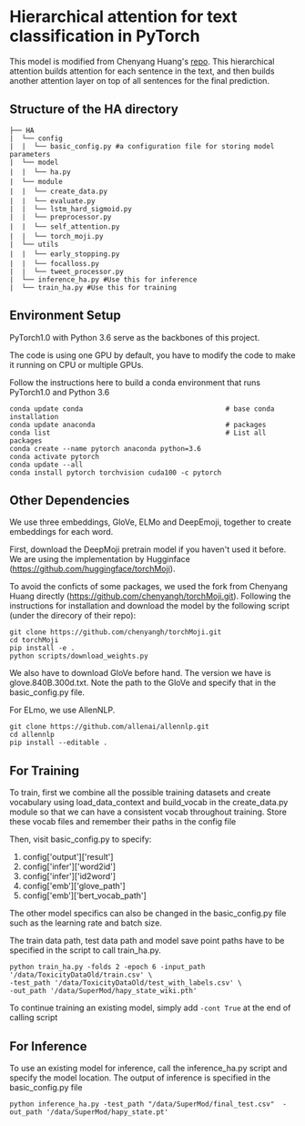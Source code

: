 # Hierarchical attention for text classification in PyTorch

This model is modified from Chenyang Huang's [repo](https://github.com/chenyangh/SemEval2019Task3). 
This hierarchical attention builds attention for each sentence in the text, and then builds another attention layer on top of all sentences for the final prediction. 

## Structure of the HA directory

```text
├── HA
|  └── config
|  |  └── basic_config.py #a configuration file for storing model parameters
|  └── model
|  |  └── ha.py　　
|  └── module　　　
|  |  └── create_data.py　
|  |  └── evaluate.py　
|  |  └── lstm_hard_sigmoid.py
|  |  └── preprocessor.py
|  |  └── self_attention.py　
|  |  └── torch_moji.py　
|  └── utils
|  |  └── early_stopping.py　
|  |  └── focalloss.py　
|  |  └── tweet_processor.py
|  └── inference_ha.py #Use this for inference
|  └── train_ha.py #Use this for training
```
## Environment Setup

PyTorch1.0 with Python 3.6 serve as the backbones of this project.

The code is using one GPU by default, you have to modify the code to make it running on CPU or multiple GPUs.

Follow the instructions here to build a conda environment that runs PyTorch1.0 and Python 3.6

```console
conda update conda                                   # base conda installation
conda update anaconda                                # packages
conda list                                           # List all packages
conda create --name pytorch anaconda python=3.6
conda activate pytorch
conda update --all
conda install pytorch torchvision cuda100 -c pytorch
```

## Other Dependencies
We use three embeddings, GloVe, ELMo and DeepEmoji, together to create embeddings for each word. 

First, download the DeepMoji pretrain model if you haven't used it before. We are using the implementation by Hugginface (https://github.com/huggingface/torchMoji).

To avoid the conficts of some packages, we used the fork from Chenyang Huang directly (https://github.com/chenyangh/torchMoji.git). Following the instructions for installation and download the model by the following script (under the direcory of their repo):

```console
git clone https://github.com/chenyangh/torchMoji.git
cd torchMoji
pip install -e .
python scripts/download_weights.py
```
We also have to download GloVe before hand. The version we have is glove.840B.300d.txt. Note the path to the GloVe and specify that in the basic_config.py file.

For ELmo, we use AllenNLP. 
```console
git clone https://github.com/allenai/allennlp.git
cd allennlp
pip install --editable .
```

## For Training
To train, first we combine all the possible training datasets and create vocabulary using load_data_context and build_vocab in the create_data.py module so that we can have a consistent vocab throughout training. Store these vocab files and remember their paths in the config file

Then, visit basic_config.py to specify:  
1.  config['output']['result']
2.  config['infer']['word2id']
3.  config['infer']['id2word']
4.  config['emb']['glove_path']
5.  config['emb']['bert_vocab_path']

The other model specifics can also be changed in the basic_config.py file such as the learning rate and batch size. 

The train data path, test data path and model save point paths have to be specified in the script to call train_ha.py.

```console
python train_ha.py -folds 2 -epoch 6 -input_path '/data/ToxicityDataOld/train.csv' \
-test_path '/data/ToxicityDataOld/test_with_labels.csv' \
-out_path '/data/SuperMod/hapy_state_wiki.pth'
```

To continue training an existing model, simply add `-cont True` at the end of calling script

## For Inference

To use an existing model for inference, call the inference_ha.py script and specify the model location. The output of inference is specified in the basic_config.py file
```console
python inference_ha.py -test_path "/data/SuperMod/final_test.csv"  -out_path '/data/SuperMod/hapy_state.pt'
```



